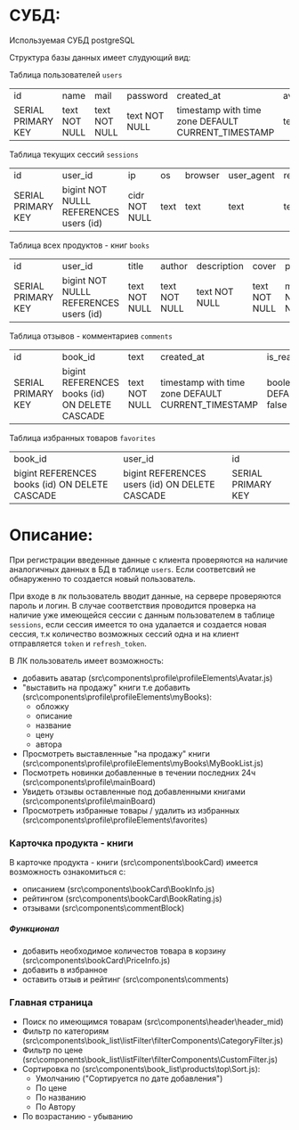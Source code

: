 # СУБД:
Используемая СУБД postgreSQL

Структура базы данных имеет слудующий вид:

Таблица пользователей `users`
<table>
<tr>
<td>id</td><td>name</td><td>mail</td><td>password</td><td>created_at</td><td>avatar</td><td>phone</td>
</tr>
<tr>
<td>SERIAL PRIMARY KEY</td>
<td>text NOT NULL</td>
<td>text NOT NULL</td>
<td>text NOT NULL</td>
<td>timestamp with time zone DEFAULT CURRENT_TIMESTAMP</td>
<td>text</td>
<td>text</td>
</tr>
  </table>

Таблица текущих сессий `sessions`
<table>
<tr>
<td>id</td><td>user_id</td><td>ip</td><td>os</td><td>browser</td><td>user_agent</td>
<td>refresh_token</td><td>expired_at</td><td>created_at</td><td>name</td>
</tr>
<tr>
<td>SERIAL PRIMARY KEY</td>
<td>bigint NOT NULLL REFERENCES users (id)</td>
<td>cidr NOT NULL</td>
<td>text</td> 
<td>text</td>
<td>text</td>
<td>text</td>
<td>timestamp with time zone</td>
<td>timestamp with time zone</td>
<td>text</td>
</tr>
</table>

Таблица всех продуктов - книг `books`
<table>
<tr>
<td>id</td><td>user_id</td><td>title</td><td>author</td><td>description</td><td>cover</td>
<td>price</td><td>created_at</td><td>rating</td><td>category</td><td>sale</td>
</tr>
<tr>
<td>SERIAL PRIMARY KEY</td>
<td>bigint NOT NULLL REFERENCES users (id)</td>
<td>text NOT NULL</td>
<td>text NOT NULL</td>
<td>text NOT NULL</td>
<td>text NOT NULL</td>
<td>money NOT NULL</td>
<td>timestamp with time zone DEFAULT CURRENT_TIMESTAMP</td>
<td>real</td>
<td>text</td>
<td>boolean DEFAULT false</td>
</tr>
</table>

Таблица отзывов - комментариев `comments`
<table>
<tr>
<td>id</td><td>book_id</td><td>text</td><td>created_at</td>
<td>is_read</td><td>author_name</td><td>rating</td>
</tr>
<tr>
<td>SERIAL PRIMARY KEY</td>
<td>bigint REFERENCES books (id) ON DELETE CASCADE</td>
<td>text NOT NULL</td>
<td>timestamp with time zone DEFAULT CURRENT_TIMESTAMP</td>
<td>boolean DEFAULT false</td>
<td>text</td>
<td>smallint</td>
</tr>
</table>

Таблица избранных товаров `favorites`
<table>
<tr>
<td>book_id</td><td>user_id</td><td>id</td>
</tr>
<tr>
<td>bigint REFERENCES books (id) ON DELETE CASCADE</td>
<td>bigint REFERENCES users (id) ON DELETE CASCADE</td>
<td>SERIAL PRIMARY KEY</td>
</tr>
</table>

# Описание:

При регистрации введенные данные с клиента проверяются на наличие аналогичных данных в БД в таблице `users`. Если соответсвий не обнаруженно то создается новый пользователь. 

При входе в лк пользователь вводит данные, на сервере проверяются пароль и логин. 
В случае соответствия проводится проверка на наличие уже имеющейся сессии с данным пользователем в таблице `sessions`, если сессия имеется то она удалается и создается новая сессия, т.к количество возможных сессий одна и на клиент отправляется `token` и `refresh_token`.

В ЛК пользователь имеет возможность:
<ul>
<li>добавить аватар (src\components\profile\profileElements\Avatar.js)</li>
<li>"выставить на продажу" книги т.е добавить (src\components\profile\profileElements\myBooks):
<ul>
<li>обложку</li>
<li>описание</li>
<li>название</li>
<li>цену</li>
<li>автора</li>
</ul>
</li>
<li>Просмотреть выставленные "на продажу" книги (src\components\profile\profileElements\myBooks\MyBookList.js)</li>
<li>Посмотреть новинки добавленные в течении последних 24ч (src\components\profile\mainBoard)</li>
<li>Увидеть отзывы оставленные под добавленными книгами
(src\components\profile\mainBoard)</li>
<li>Просмотреть избранные товары / удалить из избранных (src\components\profile\profileElements\favorites)</li>
</ul>

### Карточка продукта - книги

В карточке продукта - книги (src\components\bookCard) имеется возможность ознакомиться c:
<ul>
<li>описанием (src\components\bookCard\BookInfo.js)</li>
<li>рейтингом (src\components\bookCard\BookRating.js)</li>
<li>отзывами (src\components\commentBlock)</li>
</ul>

##### Функционал

<ul>
<li> добавить необходимое количестов товара в корзину (src\components\bookCard\PriceInfo.js)</li>
<li>добавить в избранное</li>
<li> оставить отзыв и рейтинг (src\components\comments)</li>
</ul>

### Главная страница

<ul>
<li>Поиск по имеющимся товарам (src\components\header\header_mid)</li>
<li>Фильтр по категориям (src\components\book_list\listFilter\filterComponents\CategoryFilter.js)</li>
<li>Фильтр по цене (src\components\book_list\listFilter\filterComponents\CustomFilter.js)</li>
<li>Сортировка по (src\components\book_list\products\top\Sort.js):
<ul>
<li>Умолчанию ("Сортируется по дате добавления")</li>
<li>По цене</li>
<li>По названию</li>
<li>По Автору</li>
</ul>
</li>
<li>По возрастанию - убыванию</li>
</ul>

